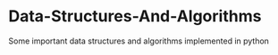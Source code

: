 # Data-Structures-And-Algorithms
Some important data structures and algorithms implemented in python
